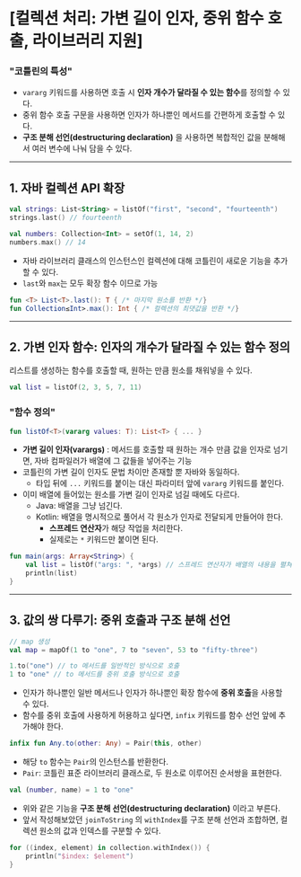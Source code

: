 # [컬렉션 처리: 가변 길이 인자, 중위 함수 호출, 라이브러리 지원]

### "코틀린의 특성"

- `vararg` 키워드를 사용하면 호출 시 **인자 개수가 달라질 수 있는 함수**를 정의할 수 있다.
- 중위 함수 호출 구문을 사용하면 인자가 하나뿐인 메서드를 간편하게 호출할 수 있다.
- **구조 분해 선언(destructuring declaration)** 을 사용하면 복합적인 값을 분해해서 여러 변수에 나눠 담을 수 있다.

---

## 1. 자바 컬렉션 API 확장

```kotlin
val strings: List<String> = listOf("first", "second", "fourteenth")
strings.last() // fourteenth

val numbers: Collection<Int> = setOf(1, 14, 2)
numbers.max() // 14
```

- 자바 라이브러리 클래스의 인스턴스인 컬렉션에 대해 코틀린이 새로운 기능을 추가할 수 있다.
- `last`와 `max`는 모두 확장 함수 이므로 가능

```kotlin
fun <T> List<T>.last(): T { /* 마지막 원소를 반환 */}
fun Collection≤Int>.max(): Int { /* 컬렉션의 최댓값을 반환 */}
```
---

## 2. 가변 인자 함수: 인자의 개수가 달라질 수 있는 함수 정의

리스트를 생성하는 함수를 호출할 때, 원하는 만큼 원소를 채워넣을 수 있다.

```kotlin
val list = listOf(2, 3, 5, 7, 11)
```

### "함수 정의"

```kotlin
fun listOf<T>(vararg values: T): List<T> { ... }
```

- **가변 길이 인자(varargs)** : 메서드를 호출할 때 원하는 개수 만큼 값을 인자로 넘기면, 자바 컴파일러가 배열에 그 값들을 넣어주는 기능
- 코틀린의 가변 길이 인자도 문법 차이만 존재할 뿐 자바와 동일하다.
  - 타입 뒤에 `...` 키워드를 붙이는 대신 파라미터 앞에 `vararg` 키워드를 붙인다.
- 이미 배열에 들어있는 원소를 가변 길이 인자로 넘길 때에도 다르다.
  - Java: 배열을 그냥 넘긴다.
  - Kotlin: 배열을 명시적으로 풀어서 각 원소가 인자로 전달되게 만들어야 한다.
    - **스프레드 연산자**가 해당 작업을 처리한다.
    - 실제로는 `*` 키워드만 붙이면 된다.

```kotlin
fun main(args: Array<String>) {
    val list = listOf("args: ", *args) // 스프레드 연산자가 배열의 내용을 펼쳐준다.
    println(list)
}
```

--- 

## 3. 값의 쌍 다루기: 중위 호출과 구조 분해 선언

```kotlin
// map 생성
val map = mapOf(1 to "one", 7 to "seven", 53 to "fifty-three")

1.to("one") // to 메서드를 일반적인 방식으로 호출
1 to "one" // to 메서드를 중위 호출 방식으로 호출
```

- 인자가 하나뿐인 일반 메서드나 인자가 하나뿐인 확장 함수에 **중위 호출**을 사용할 수 있다.
- 함수를 중위 호출에 사용하게 허용하고 싶다면, `infix` 키워드를 함수 선언 앞에 추가해야 한다.

```kotlin
infix fun Any.to(other: Any) = Pair(this, other)
```

- 해당 `to` 함수는 `Pair`의 인스턴스를 반환한다.
- `Pair`: 코틀린 표준 라이브러리 클래스로, 두 원소로 이루어진 순서쌍을 표현한다.

```kotlin
val (number, name) = 1 to "one"
```

- 위와 같은 기능을 **구조 분해 선언(destructuring declaration)** 이라고 부른다.
- 앞서 작성해보았던 `joinToString` 의 `withIndex`를 구조 분해 선언과 조합하면, 컬렉션 원소의 값과 인덱스를 구분할 수 있다.

```kotlin
for ((index, element) in collection.withIndex()) {
    println("$index: $element")
}
```
